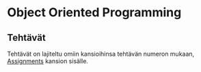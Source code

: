 ﻿
# Object Oriented Programming

## Tehtävät
Tehtävät on lajiteltu omiin kansioihinsa tehtävän numeron mukaan, [Assignments](https://github.com/japsuu/Lapland-UAS-Assignments/tree/master/Object%20Oriented%20Programming/Assignments) kansion sisälle.
